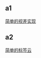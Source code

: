 ## a1

[简单的视差实现](https://github.com/fumeboy/flutter_practices/tree/main/a1/readme)

## a2

[简单的标签云](https://github.com/fumeboy/flutter_practices/tree/main/a2/readme)